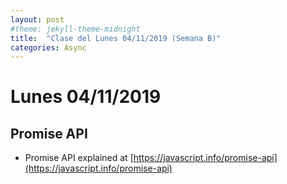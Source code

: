 ```yaml
---
layout: post
#theme: jekyll-theme-midnight
title:  "Clase del Lunes 04/11/2019 (Semana B)"
categories: Async
---
```


# Lunes 04/11/2019

## Promise API

* Promise API explained at [https://javascript.info/promise-api](https://javascript.info/promise-api)
